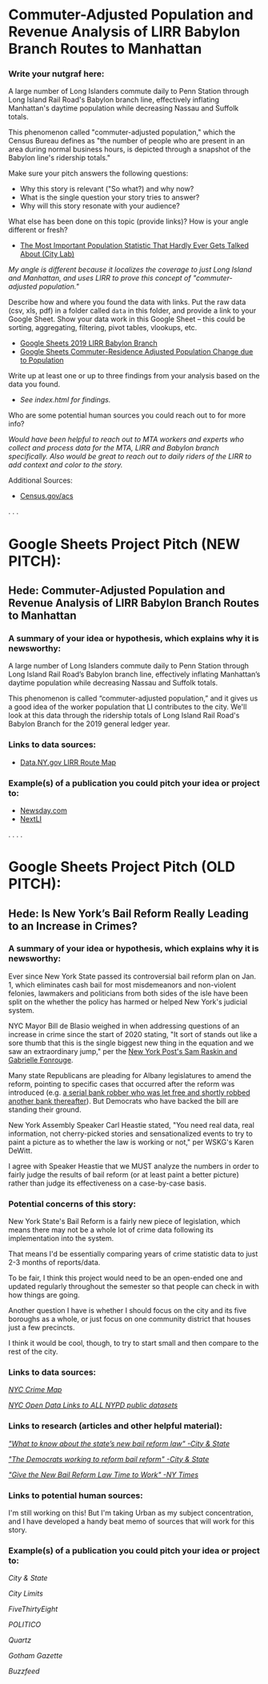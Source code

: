 # Commuter-Adjusted Population and Revenue Analysis of LIRR Babylon Branch Routes to Manhattan

### Write your nutgraf here:

A large number of Long Islanders commute daily to Penn Station through Long Island Rail Road's Babylon branch line, effectively inflating Manhattan's daytime population while decreasing Nassau and Suffolk totals.

This phenomenon called "commuter-adjusted population," which the Census Bureau defines as "the number of people who are present in an area during normal business hours, is depicted through a snapshot of the Babylon line's ridership totals."

Make sure your pitch answers the following questions:

-   Why this story is relevant ("So what?) and why now?
-   What is the single question your story tries to answer?
-   Why will this story resonate with your audience?

What else has been done on this topic (provide links)? How is your angle different or fresh?

-   [The Most Important Population Statistic That Hardly Ever Gets Talked About (City Lab)](https://www.citylab.com/transportation/2013/05/most-important-population-statistic-hardly-ever-gets-talked-about/5747/)

_My angle is different because it localizes the coverage to just Long Island and Manhattan, and uses LIRR to prove this concept of "commuter-adjusted population."_

Describe how and where you found the data with links. Put the raw data (csv, xls, pdf) in a folder called `data` in this folder, and provide a link to your Google Sheet. Show your data work in this Google Sheet – this could be sorting, aggregating, filtering, pivot tables, vlookups, etc.

-   [Google Sheets 2019 LIRR Babylon Branch](https://docs.google.com/spreadsheets/d/1dI0xHC3VNH6uBt3lnpEtev1Bb2y3sxReiyiDn9MWzNI/edit?usp=sharing)
-   [Google Sheets Commuter-Residence Adjusted  Population Change due to Population](https://docs.google.com/spreadsheets/d/114OL99FBIAwgyxppwk5H9rVu5Gx6ORwwBse0mpH-r_E/edit?usp=sharing)

Write up at least one or up to three findings from your analysis based on the data you found.

-   _See index.html for findings._

Who are some potential human sources you could reach out to for more info?

_Would have been helpful to reach out to MTA workers and experts who collect and process data for the MTA, LIRR and Babylon branch specifically. Also would be great to reach out to daily riders of the LIRR to add context and color to the story._

Additional Sources:

-   [Census.gov/acs](https://www.census.gov/content/dam/Census/library/working-papers/2013/acs/2013_McKenzie_02.pdf)

.
.
.

# Google Sheets Project Pitch (NEW PITCH):

## Hede: Commuter-Adjusted Population and Revenue Analysis of LIRR Babylon Branch Routes to Manhattan

### A summary of your idea or hypothesis, which explains why it is newsworthy:

A large number of Long Islanders commute daily to Penn Station through Long Island Rail Road’s Babylon branch line, effectively inflating Manhattan’s daytime population while decreasing Nassau and Suffolk totals.

This phenomenon is called “commuter-adjusted population,” and it gives us a good idea of the worker population that LI contributes to the city. We'll look at this data through the ridership totals of Long Island Rail Road's Babylon Branch for the 2019 general ledger year.

### Links to data sources:

-   [Data.NY.gov LIRR Route Map](https://data.ny.gov/Transportation/Long-Island-Railroad-Map/jbqr-kiev)

### Example(s) of a publication you could pitch your idea or project to:

-   [Newsday.com](https://www.newsday.com/)
-   [NextLI](https://next.newsday.com/)

.
.
.
.

# Google Sheets Project Pitch (OLD PITCH):

## Hede: Is New York’s Bail Reform Really Leading to an Increase in Crimes?

### A summary of your idea or hypothesis, which explains why it is newsworthy:

Ever since New York State passed its controversial bail reform plan on Jan. 1, which eliminates cash bail for most misdemeanors and non-violent felonies, lawmakers and politicians from both sides of the isle have been split on the whether the policy has harmed or helped New York's judicial system.

NYC Mayor Bill de Blasio weighed in when addressing questions of an increase in crime since the start of 2020 stating, "It sort of stands out like a sore thumb that this is the single biggest new thing in the equation and we saw an extraordinary jump," per the [New York Post's Sam Raskin and Gabrielle Fonrouge](https://nypost.com/2020/02/07/de-blasio-admits-nyc-crime-jump-is-linked-to-bail-reform/).

Many state Republicans are pleading for Albany legislatures to amend the reform, pointing to specific cases that occurred after the reform was introduced (e.g. [a serial bank robber who was let free and shortly robbed another bank thereafter](https://nypost.com/2020/01/14/serial-bank-robber-suspected-in-yet-another-manhattan-heist-cops/)). But Democrats who have backed the bill are standing their ground.

New York Assembly Speaker Carl Heastie stated, "You need real data, real information, not cherry-picked stories and sensationalized events to try to paint a picture as to whether the law is working or not," per WSKG's Karen DeWitt.

I agree with Speaker Heastie that we MUST analyze the numbers in order to fairly judge the results of bail reform (or at least paint a better picture) rather than judge its effectiveness on a case-by-case basis.

### Potential concerns of this story:

New York State's Bail Reform is a fairly new piece of legislation, which means there may not be a whole lot of crime data following its implementation into the system.

That means I'd be essentially comparing years of crime statistic data to just 2-3 months of reports/data.

To be fair, I think this project would need to be an open-ended one and updated regularly throughout the semester so that people can check in with how things are going.

Another question I have is whether I should focus on the city and its five boroughs as a whole, or just focus on one community district that houses just a few precincts.

I think it would be cool, though, to try to start small and then compare to the rest of the city.   

### Links to data sources:

_[NYC Crime Map](https://maps.nyc.gov/crime/)_  

_[NYC Open Data Links to ALL NYPD public datasets](https://data.cityofnewyork.us/browse?Dataset-Information_Agency=Police+Department+%28NYPD%29)_

### Links to research (articles and other helpful material):

_["What to know about the state’s new bail reform law" -City & State](https://www.cityandstateny.com/articles/policy/criminal-justice/what-know-about-states-new-bail-reform-law.html)_  

_["The Democrats working to reform bail reform" -City & State](https://www.cityandstateny.com/articles/policy/criminal-justice/democrats-working-reform-bail-reform.html)_  

_["Give the New Bail Reform Law Time to Work" -NY Times](https://www.nytimes.com/2020/02/15/opinion/bail-reform-nyc.html)_  

### Links to potential human sources:

I'm still working on this! But I'm taking Urban as my subject concentration, and I have developed a handy beat memo of sources that will work for this story.

### Example(s) of a publication you could pitch your idea or project to:

_City & State_  

_City Limits_  

_FiveThirtyEight_  

_POLITICO_  

_Quartz_  

_Gotham Gazette_  

_Buzzfeed_  
